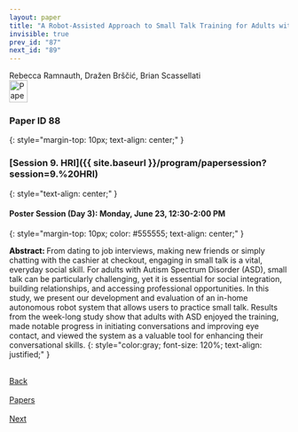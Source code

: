 ```yaml
---
layout: paper
title: "A Robot-Assisted Approach to Small Talk Training for Adults with ASD"
invisible: true
prev_id: "87"
next_id: "89"
---
```

<div class="paper-authors">
  <div class="paper-author-box">
    <div class="paper-author-name">Rebecca Ramnauth, Dražen Brščić, Brian Scassellati</div>
    <div class="paper-author-uni"></div>
  </div>
</div>

<div class="paper-pdf">
  <div>
    <a href="https://www.roboticsproceedings.org/rss21/p088.pdf" title="Download PDF" target="_blank">
      <img src="{{ site.baseurl }}/images/paper_link_cardinal_red.png" alt="Paper PDF" width="33" height="40" />
    </a>
  </div>
</div>

### Paper ID 88
{: style="margin-top: 10px; text-align: center;" }

### [Session 9. HRI]({{ site.baseurl }}/program/papersession?session=9.%20HRI)
{: style="text-align: center;" }

#### Poster Session (Day 3): Monday, June 23, 12:30-2:00 PM
{: style="margin-top: 10px; color: #555555; text-align: center;" }

<b style="color: black;">Abstract: </b>From dating to job interviews, making new friends or simply chatting with the cashier at checkout, engaging in small talk is a vital, everyday social skill. For adults with Autism Spectrum Disorder (ASD), small talk can be particularly challenging, yet it is essential for social integration, building relationships, and accessing professional opportunities. In this study, we present our development and evaluation of an in-home autonomous robot system that allows users to practice small talk. Results from the week-long study show that adults with ASD enjoyed the training, made notable progress in initiating conversations and improving eye contact, and viewed the system as a valuable tool for enhancing their conversational skills.
{: style="color:gray; font-size: 120%; text-align: justified;" }

<div class="paper-menu">
  <div class="paper-menu-inner">
    <a href="{{ site.baseurl }}/program/papers/87/" title="Previous Paper">
            <div class="paper-menu-icon">
                <i class="fa fa-chevron-left"></i><br>
                <span class="paper-menu-label">Back</span>
            </div>
        </a>
    <a href="{{ site.baseurl }}/program/papers" title="All Papers">
      <div class="paper-menu-icon">
        <i class="fa fa-list"></i><br>
        <span class="paper-menu-label">Papers</span>
      </div>
    </a>
    <a href="{{ site.baseurl }}/program/papers/89/" title="Next Paper">
            <div class="paper-menu-icon">
                <i class="fa fa-chevron-right"></i><br>
                <span class="paper-menu-label">Next</span>
            </div>
        </a>
  </div>
</div>
